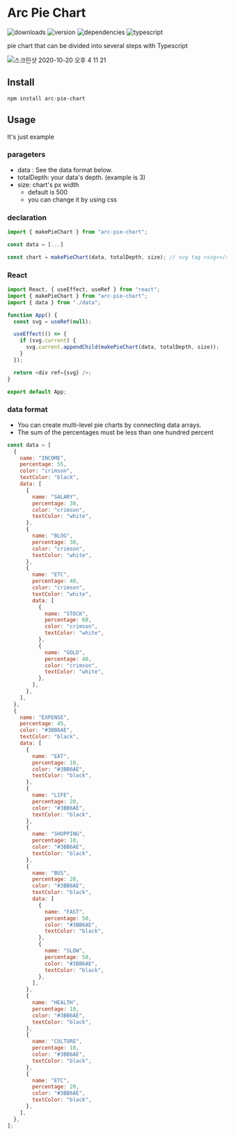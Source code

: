 # Arc Pie Chart

![downloads](https://img.shields.io/npm/dt/arc-pie-chart)
![version](https://img.shields.io/npm/v/arc-pie-chart)
![dependencies](https://img.shields.io/badge/dependencies-none-success)
![typescript](https://img.shields.io/badge/typescript-4.3.5-blue?logo=typescript)

pie chart that can be divided into several steps with Typescript

<img alt="스크린샷 2020-10-20 오후 4 11 21" src="https://user-images.githubusercontent.com/26402298/136648740-d70f396f-cf66-4f0d-8482-054902d5d227.png">

## Install

```
npm install arc-pie-chart
```

## Usage

It's just example

### parageters

- data : See the data format below.
- totalDepth: your data's depth. (example is 3)
- size: chart's px width
  - default is 500
  - you can change it by using css

### declaration

```javascript
import { makePieChart } from "arc-pie-chart";

const data = [...]

const chart = makePieChart(data, totalDepth, size); // svg tag <svg></svg>
```

### React

```javascript
import React, { useEffect, useRef } from "react";
import { makePieChart } from "arc-pie-chart";
import { data } from "./data";

function App() {
  const svg = useRef(null);

  useEffect(() => {
    if (svg.current) {
      svg.current.appendChild(makePieChart(data, totalDepth, size));
    }
  });

  return <div ref={svg} />;
}

export default App;
```

### data format

- You can create multi-level pie charts by connecting data arrays.
- The sum of the percentages must be less than one hundred percent

```javascript
const data = [
  {
    name: "INCOME",
    percentage: 55,
    color: "crimson",
    textColor: "black",
    data: [
      {
        name: "SALARY",
        percentage: 30,
        color: "crimson",
        textColor: "white",
      },
      {
        name: "BLOG",
        percentage: 30,
        color: "crimson",
        textColor: "white",
      },
      {
        name: "ETC",
        percentage: 40,
        color: "crimson",
        textColor: "white",
        data: [
          {
            name: "STOCK",
            percentage: 60,
            color: "crimson",
            textColor: "white",
          },
          {
            name: "GOLD",
            percentage: 40,
            color: "crimson",
            textColor: "white",
          },
        ],
      },
    ],
  },
  {
    name: "EXPENSE",
    percentage: 45,
    color: "#3BB6AE",
    textColor: "black",
    data: [
      {
        name: "EAT",
        percentage: 10,
        color: "#3BB6AE",
        textColor: "black",
      },
      {
        name: "LIFE",
        percentage: 20,
        color: "#3BB6AE",
        textColor: "black",
      },
      {
        name: "SHOPPING",
        percentage: 10,
        color: "#3BB6AE",
        textColor: "black",
      },
      {
        name: "BUS",
        percentage: 20,
        color: "#3BB6AE",
        textColor: "black",
        data: [
          {
            name: "FAST",
            percentage: 50,
            color: "#3BB6AE",
            textColor: "black",
          },
          {
            name: "SLOW",
            percentage: 50,
            color: "#3BB6AE",
            textColor: "black",
          },
        ],
      },
      {
        name: "HEALTH",
        percentage: 10,
        color: "#3BB6AE",
        textColor: "black",
      },
      {
        name: "CULTURE",
        percentage: 10,
        color: "#3BB6AE",
        textColor: "black",
      },
      {
        name: "ETC",
        percentage: 20,
        color: "#3BB6AE",
        textColor: "black",
      },
    ],
  },
];
```
